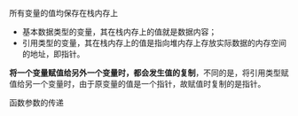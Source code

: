 所有变量的值均保存在栈内存上
* 基本数据类型的变量，其在栈内存上的值就是数据内容；
* 引用类型的变量，其在栈内存上的值是指向堆内存上存放实际数据的内存空间的地址，即指针。

__将一个变量赋值给另外一个变量时，都会发生值的复制__，不同的是，将引用类型赋值给另一个变量时，由于原变量的值是一个指针，故赋值时复制的是指针。


函数参数的传递

